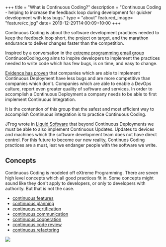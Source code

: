 +++
title = "What is Continuous Coding?"
description = "Continuous Coding - helping to increase the feedback loop during development for quicker development with less bugs."
type = "about"
featured_image=  "feature/cc.jpg"
date=  2019-12-29T14:00:09+10:00
+++

Continuous Coding is about the software development practices needed to keep the feedback loop short, the project on target, and the marathon endurance to deliver changes faster than the competition.

Inspired by a conversation in the [extreme programming email group](https://groups.io/g/extremeprogramming/message/160439) ContinuosCoding.org aims to inspire developers to implement the practices needed to write code which has few bugs, is on time, and easy to change.

[Evidence has proven](https://www.devops-research.com) that companies which are able to implement Continuous Deployment have less bugs and are more competitive than companies which don't. Companies which are able to enable a DevOps culture, report even greater quality of software and services.  In order to accomplish a Continuous Deployment a company needs to be able to first implement Continuous Integration.

It is the contention of this group that the safest and most efficient way to accomplish Continuous integration is to practice Continuous Coding.

JFrog wrote in [Liquid Software](https://www.liquidsoftware.com) that beyond Continuous Deployments we must be able to also implement Continuous Updates. Updates to devices and machines which the software development team does not have direct control. For this future to become our new reality, Continuos Coding practices are a must, lest we endanger people with the software we write.

## Concepts
Continuous Coding is modeled off eXtreme Programming. 
There are seven high level concepts which all good practices fit in.
Some concepts might sound like they don't apply to developers, or only to developers with authority. But that is not the case.

- [continuous features](/posts/continuous-features/)
- [continuous planning](/posts/continuous-planning/)
- [continuous certification](/posts/continuous-certification/)
- [continuous communication](/posts/continuous-communication/)
- [continuous cooperation](/posts/continuous-cooperation/)
- [continuous code review](/posts/continuous-code-review/)
- [continuous refactoring](/posts/continuous-refactoring/)

![](/images/feature/cc.jpg)
